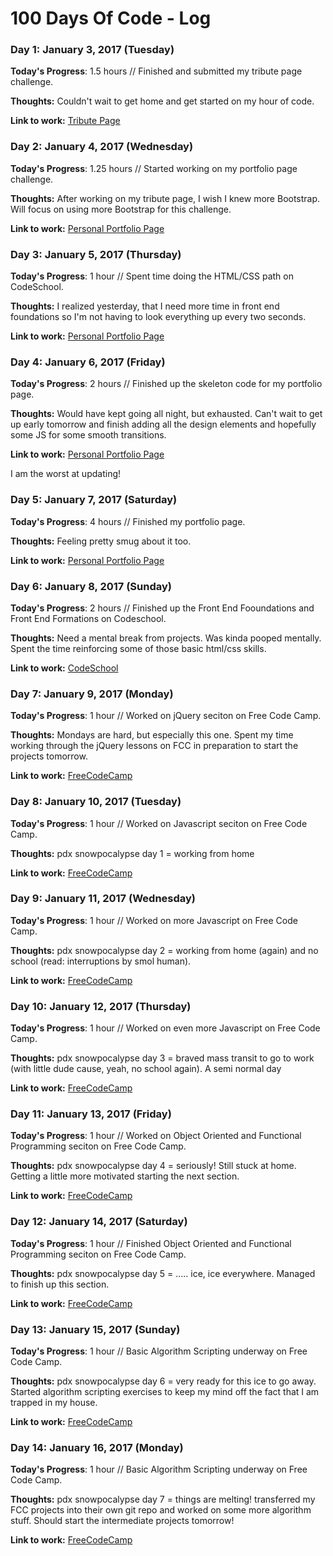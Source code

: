 # 100 Days Of Code - Log

### Day 1: January 3, 2017 (Tuesday)

**Today's Progress**: 1.5 hours // Finished and submitted my tribute page challenge.

**Thoughts:** Couldn't wait to get home and get started on my hour of code. 

**Link to work:** [Tribute Page](https://codepen.io/hellionoftroy/pen/yVmBaw)

### Day 2: January 4, 2017 (Wednesday)

**Today's Progress**: 1.25 hours // Started working on my portfolio page challenge. 

**Thoughts:** After working on my tribute page, I wish I knew more Bootstrap. Will focus on using more Bootstrap for this challenge.

**Link to work:** [Personal Portfolio Page](http://codepen.io/hellionoftroy/pen/rjajME)

### Day 3: January 5, 2017 (Thursday)

**Today's Progress**: 1 hour // Spent time doing the HTML/CSS path on CodeSchool.

**Thoughts:** I realized yesterday, that I need more time in front end foundations so I'm not having to look everything up every two seconds. 

**Link to work:** [Personal Portfolio Page](http://codepen.io/hellionoftroy/pen/rjajME)

### Day 4: January 6, 2017 (Friday)

**Today's Progress**: 2 hours // Finished up the skeleton code for my portfolio page. 

**Thoughts:** Would have kept going all night, but exhausted. Can't wait to get up early tomorrow and finish adding all the design elements and hopefully some JS for some smooth transitions.

**Link to work:** [Personal Portfolio Page](http://codepen.io/hellionoftroy/pen/rjajME)

I am the worst at updating!

### Day 5: January 7, 2017 (Saturday)

**Today's Progress**: 4 hours // Finished my portfolio page. 

**Thoughts:** Feeling pretty smug about it too. 

**Link to work:** [Personal Portfolio Page](http://codepen.io/hellionoftroy/pen/rjajME)

### Day 6: January 8, 2017 (Sunday)

**Today's Progress**: 2 hours // Finished up the Front End Fooundations and Front End Formations on Codeschool. 

**Thoughts:** Need a mental break from projects. Was kinda pooped mentally. Spent the time reinforcing some of those basic html/css skills. 

**Link to work:** [CodeSchool](https://www.codeschool.com/users/hellionoftroy)

### Day 7: January 9, 2017 (Monday)

**Today's Progress**: 1 hour // Worked on jQuery seciton on Free Code Camp.

**Thoughts:** Mondays are hard, but especially this one. Spent my time working through the jQuery lessons on FCC in preparation to start the projects tomorrow. 

**Link to work:** [FreeCodeCamp](https://www.freecodecamp.com/hellionoftroy)

### Day 8: January 10, 2017 (Tuesday)

**Today's Progress**: 1 hour // Worked on Javascript seciton on Free Code Camp.

**Thoughts:** pdx snowpocalypse day 1 = working from home 

**Link to work:** [FreeCodeCamp](https://www.freecodecamp.com/hellionoftroy)

### Day 9: January 11, 2017 (Wednesday)

**Today's Progress**: 1 hour // Worked on more Javascript on Free Code Camp.

**Thoughts:** pdx snowpocalypse day 2 = working from home (again) and no school (read: interruptions by smol human). 

**Link to work:** [FreeCodeCamp](https://www.freecodecamp.com/hellionoftroy)

### Day 10: January 12, 2017 (Thursday)

**Today's Progress**: 1 hour // Worked on even more Javascript on Free Code Camp.

**Thoughts:** pdx snowpocalypse day 3 = braved mass transit to go to work (with little dude cause, yeah, no school again). A semi normal day

**Link to work:** [FreeCodeCamp](https://www.freecodecamp.com/hellionoftroy)

### Day 11: January 13, 2017 (Friday)

**Today's Progress**: 1 hour // Worked on Object Oriented and Functional Programming seciton on Free Code Camp.

**Thoughts:** pdx snowpocalypse day 4 = seriously! Still stuck at home. Getting a little more motivated starting the next section. 

**Link to work:** [FreeCodeCamp](https://www.freecodecamp.com/hellionoftroy)

### Day 12: January 14, 2017 (Saturday)

**Today's Progress**: 1 hour // Finished Object Oriented and Functional Programming seciton on Free Code Camp.

**Thoughts:** pdx snowpocalypse day 5 = ..... ice, ice everywhere. Managed to finish up this section. 

**Link to work:** [FreeCodeCamp](https://www.freecodecamp.com/hellionoftroy)

### Day 13: January 15, 2017 (Sunday)

**Today's Progress**: 1 hour // Basic Algorithm Scripting underway on Free Code Camp.

**Thoughts:** pdx snowpocalypse day 6 = very ready for this ice to go away. Started algorithm scripting exercises to keep my mind off the fact that I am trapped in my house. 

**Link to work:** [FreeCodeCamp](https://www.freecodecamp.com/hellionoftroy)

### Day 14: January 16, 2017 (Monday)

**Today's Progress**: 1 hour // Basic Algorithm Scripting underway on Free Code Camp.

**Thoughts:** pdx snowpocalypse day 7 = things are melting! transferred my FCC projects into their own git repo and worked on some more algorithm stuff. Should start the intermediate projects tomorrow! 

**Link to work:** [FreeCodeCamp](https://www.freecodecamp.com/hellionoftroy)
